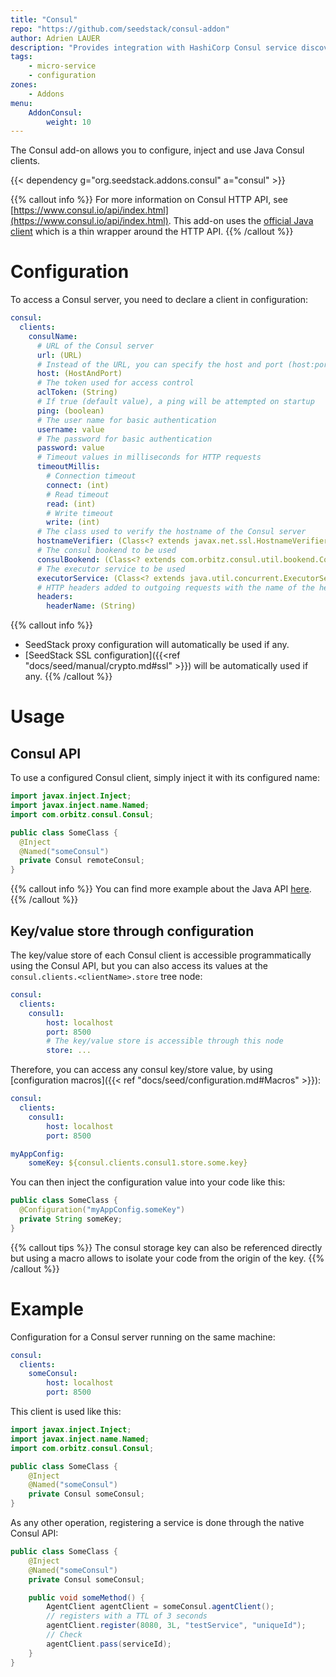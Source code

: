```yaml
---
title: "Consul"
repo: "https://github.com/seedstack/consul-addon"
author: Adrien LAUER
description: "Provides integration with HashiCorp Consul service discovery and distributed configuration."
tags:
    - micro-service
    - configuration
zones:
    - Addons
menu:
    AddonConsul:
        weight: 10
---
```


The Consul add-on allows you to configure, inject and use Java Consul clients.

{{< dependency g="org.seedstack.addons.consul" a="consul" >}}

{{% callout info %}}
For more information on Consul HTTP API, see [https://www.consul.io/api/index.html](https://www.consul.io/api/index.html).
This add-on uses the [official Java client](https://github.com/OrbitzWorldwide/consul-client) which is a thin wrapper around the HTTP API.
{{% /callout %}}

# Configuration

To access a Consul server, you need to declare a client in configuration:

```yaml
consul:
  clients:
    consulName:
      # URL of the Consul server 
      url: (URL)
      # Instead of the URL, you can specify the host and port (host:port) of the Consul server
      host: (HostAndPort)
      # The token used for access control
      aclToken: (String)
      # If true (default value), a ping will be attempted on startup
      ping: (boolean)
      # The user name for basic authentication
      username: value
      # The password for basic authentication
      password: value
      # Timeout values in milliseconds for HTTP requests
      timeoutMillis:
        # Connection timeout
        connect: (int)
        # Read timeout
        read: (int)
        # Write timeout
        write: (int)
      # The class used to verify the hostname of the Consul server
      hostnameVerifier: (Class<? extends javax.net.ssl.HostnameVerifier>)
      # The consul bookend to be used
      consulBookend: (Class<? extends com.orbitz.consul.util.bookend.ConsulBookend>)
      # The executor service to be used
      executorService: (Class<? extends java.util.concurrent.ExecutorService>)
      # HTTP headers added to outgoing requests with the name of the header as key  
      headers:
        headerName: (String)
```

{{% callout info %}}
* SeedStack proxy configuration will automatically be used if any.
* [SeedStack SSL configuration]({{<ref "docs/seed/manual/crypto.md#ssl" >}}) will be automatically used if any. 
{{% /callout %}}

# Usage

## Consul API

To use a configured Consul client, simply inject it with its configured name:

```java
import javax.inject.Inject;
import javax.inject.name.Named;
import com.orbitz.consul.Consul;

public class SomeClass {
  @Inject
  @Named("someConsul")
  private Consul remoteConsul;
}
```

{{% callout info %}}
You can find more example about the Java API [here](https://github.com/OrbitzWorldwide/consul-client).
{{% /callout %}}

## Key/value store through configuration

The key/value store of each Consul client is accessible programmatically using the Consul API, but you can also access
its values at the `consul.clients.<clientName>.store` tree node: 

```yaml
consul:
  clients:
    consul1:
        host: localhost
        port: 8500
        # The key/value store is accessible through this node
        store: ...
```

Therefore, you can access any consul key/store value, by using [configuration macros]({{< ref "docs/seed/configuration.md#Macros" >}}):

```yaml
consul:
  clients:
    consul1:
        host: localhost
        port: 8500

myAppConfig:
    someKey: ${consul.clients.consul1.store.some.key}
```

You can then inject the configuration value into your code like this:

```java
public class SomeClass {
  @Configuration("myAppConfig.someKey")
  private String someKey;     
}
```

{{% callout tips %}}
The consul storage key can also be referenced directly but using a macro allows to isolate your code from the origin of the
key.
{{% /callout %}}

# Example

Configuration for a Consul server running on the same machine:

```yaml
consul:
  clients:
    someConsul:
        host: localhost
        port: 8500
```

This client is used like this:

```java
import javax.inject.Inject;
import javax.inject.name.Named;
import com.orbitz.consul.Consul;

public class SomeClass {
    @Inject
    @Named("someConsul")
    private Consul someConsul;
}
```

As any other operation, registering a service is done through the native Consul API:

```java
public class SomeClass {
    @Inject
    @Named("someConsul")
    private Consul someConsul;

    public void someMethod() {
        AgentClient agentClient = someConsul.agentClient();
        // registers with a TTL of 3 seconds
        agentClient.register(8080, 3L, "testService", "uniqueId");
        // Check
        agentClient.pass(serviceId);    
    }
}
```
